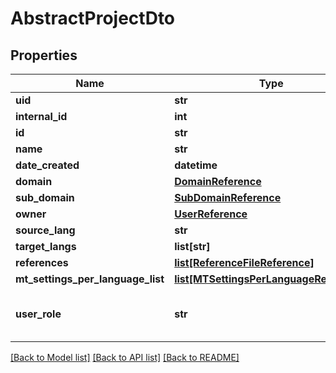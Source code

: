 # AbstractProjectDto

## Properties
Name | Type | Description | Notes
------------ | ------------- | ------------- | -------------
**uid** | **str** |  | [optional] 
**internal_id** | **int** |  | [optional] 
**id** | **str** |  | [optional] 
**name** | **str** |  | [optional] 
**date_created** | **datetime** |  | [optional] 
**domain** | [**DomainReference**](DomainReference.md) |  | [optional] 
**sub_domain** | [**SubDomainReference**](SubDomainReference.md) |  | [optional] 
**owner** | [**UserReference**](UserReference.md) |  | [optional] 
**source_lang** | **str** |  | [optional] 
**target_langs** | **list[str]** |  | [optional] 
**references** | [**list[ReferenceFileReference]**](ReferenceFileReference.md) |  | [optional] 
**mt_settings_per_language_list** | [**list[MTSettingsPerLanguageReference]**](MTSettingsPerLanguageReference.md) |  | [optional] 
**user_role** | **str** | Response differs based on user&#x27;s role | [optional] 

[[Back to Model list]](../README.md#documentation-for-models) [[Back to API list]](../README.md#documentation-for-api-endpoints) [[Back to README]](../README.md)

